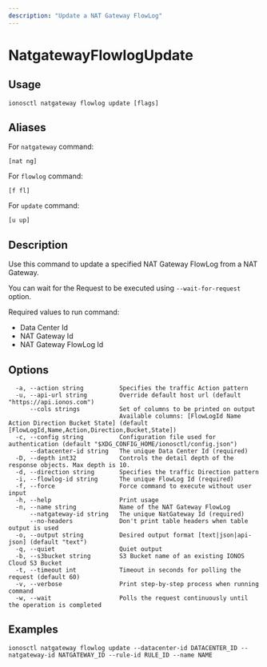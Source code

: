 ```yaml
---
description: "Update a NAT Gateway FlowLog"
---
```


# NatgatewayFlowlogUpdate

## Usage

```text
ionosctl natgateway flowlog update [flags]
```

## Aliases

For `natgateway` command:

```text
[nat ng]
```

For `flowlog` command:

```text
[f fl]
```

For `update` command:

```text
[u up]
```

## Description

Use this command to update a specified NAT Gateway FlowLog from a NAT Gateway.

You can wait for the Request to be executed using `--wait-for-request` option.

Required values to run command:

* Data Center Id
* NAT Gateway Id
* NAT Gateway FlowLog Id

## Options

```text
  -a, --action string          Specifies the traffic Action pattern
  -u, --api-url string         Override default host url (default "https://api.ionos.com")
      --cols strings           Set of columns to be printed on output 
                               Available columns: [FlowLogId Name Action Direction Bucket State] (default [FlowLogId,Name,Action,Direction,Bucket,State])
  -c, --config string          Configuration file used for authentication (default "$XDG_CONFIG_HOME/ionosctl/config.json")
      --datacenter-id string   The unique Data Center Id (required)
  -D, --depth int32            Controls the detail depth of the response objects. Max depth is 10.
  -d, --direction string       Specifies the traffic Direction pattern
  -i, --flowlog-id string      The unique FlowLog Id (required)
  -f, --force                  Force command to execute without user input
  -h, --help                   Print usage
  -n, --name string            Name of the NAT Gateway FlowLog
      --natgateway-id string   The unique NatGateway Id (required)
      --no-headers             Don't print table headers when table output is used
  -o, --output string          Desired output format [text|json|api-json] (default "text")
  -q, --quiet                  Quiet output
  -b, --s3bucket string        S3 Bucket name of an existing IONOS Cloud S3 Bucket
  -t, --timeout int            Timeout in seconds for polling the request (default 60)
  -v, --verbose                Print step-by-step process when running command
  -w, --wait                   Polls the request continuously until the operation is completed
```

## Examples

```text
ionosctl natgateway flowlog update --datacenter-id DATACENTER_ID --natgateway-id NATGATEWAY_ID --rule-id RULE_ID --name NAME
```


